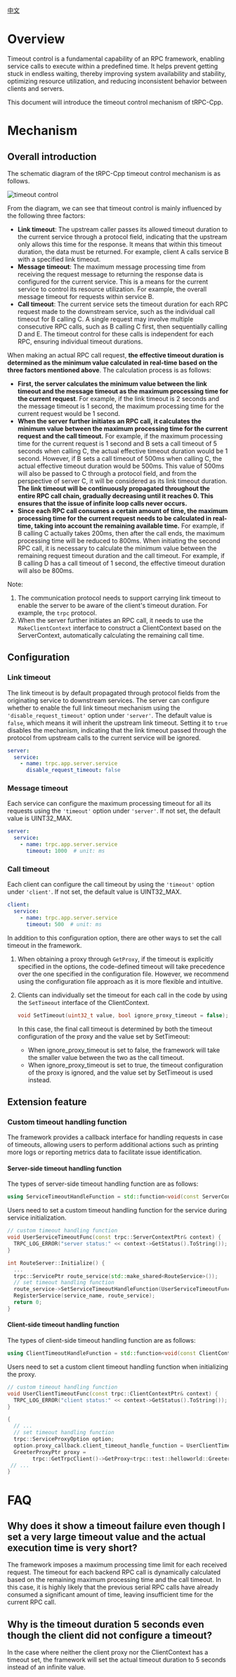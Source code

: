 [中文](../zh/timeout_control.md)

# Overview

Timeout control is a fundamental capability of an RPC framework, enabling service calls to execute within a predefined time. It helps prevent getting stuck in endless waiting, thereby improving system availability and stability, optimizing resource utilization, and reducing inconsistent behavior between clients and servers.

This document will introduce the timeout control mechanism of tRPC-Cpp.

# Mechanism

## Overall introduction

The schematic diagram of the tRPC-Cpp timeout control mechanism is as follows.

![timeout control](../images/timeout_control.png)

From the diagram, we can see that timeout control is mainly influenced by the following three factors:

* **Link timeout**: The upstream caller passes its allowed timeout duration to the current service through a protocol field, indicating that the upstream only allows this time for the response. It means that within this timeout duration, the data must be returned. For example, client A calls service B with a specified link timeout.
* **Message timeout**: The maximum message processing time from receiving the request message to returning the response data is configured for the current service. This is a means for the current service to control its resource utilization. For example, the overall message timeout for requests within service B.
* **Call timeout**: The current service sets the timeout duration for each RPC request made to the downstream service, such as the individual call timeout for B calling C. A single request may involve multiple consecutive RPC calls, such as B calling C first, then sequentially calling D and E. The timeout control for these calls is independent for each RPC, ensuring individual timeout durations.

When making an actual RPC call request, **the effective timeout duration is determined as the minimum value calculated in real-time based on the three factors mentioned above**. The calculation process is as follows:

* **First, the server calculates the minimum value between the link timeout and the message timeout as the maximum processing time for the current request**. For example, if the link timeout is 2 seconds and the message timeout is 1 second, the maximum processing time for the current request would be 1 second.
* **When the server further initiates an RPC call, it calculates the minimum value between the maximum processing time for the current request and the call timeout.** For example, if the maximum processing time for the current request is 1 second and B sets a call timeout of 5 seconds when calling C, the actual effective timeout duration would be 1 second. However, if B sets a call timeout of 500ms when calling C, the actual effective timeout duration would be 500ms. This value of 500ms will also be passed to C through a protocol field, and from the perspective of server C, it will be considered as its link timeout duration. **The link timeout will be continuously propagated throughout the entire RPC call chain, gradually decreasing until it reaches 0. This ensures that the issue of infinite loop calls never occurs.**
* **Since each RPC call consumes a certain amount of time, the maximum processing time for the current request needs to be calculated in real-time, taking into account the remaining available time.** For example, if B calling C actually takes 200ms, then after the call ends, the maximum processing time will be reduced to 800ms. When initiating the second RPC call, it is necessary to calculate the minimum value between the remaining request timeout duration and the call timeout. For example, if B calling D has a call timeout of 1 second, the effective timeout duration will also be 800ms.

Note:

1. The communication protocol needs to support carrying link timeout to enable the server to be aware of the client's timeout duration. For example, the `trpc` protocol.
2. When the server further initiates an RPC call, it needs to use the `MakeClientContext` interface to construct a ClientContext based on the ServerContext, automatically calculating the remaining call time.

## Configuration

### Link timeout

The link timeout is by default propagated through protocol fields from the originating service to downstream services. The server can configure whether to enable the full link timeout mechanism using the `'disable_request_timeout'` option under `'server'`. The default value is `false`, which means it will inherit the upstream link timeout. Setting it to `true` disables the mechanism, indicating that the link timeout passed through the protocol from upstream calls to the current service will be ignored.

```yaml
server:
  service:
    - name: trpc.app.server.service
      disable_request_timeout: false
```

### Message timeout

Each service can configure the maximum processing timeout for all its requests using the `'timeout'` option under `'server'`. If not set, the default value is UINT32_MAX.

```yaml
server:
  service:
    - name: trpc.app.server.service
      timeout: 1000  # unit: ms
```

### Call timeout

Each client can configure the call timeout by using the `'timeout'` option under `'client'`. If not set, the default value is UINT32_MAX.

```yaml
client:
  service:
    - name: trpc.app.server.service
      timeout: 500  # unit: ms
```

In addition to this configuration option, there are other ways to set the call timeout in the framework.

1. When obtaining a proxy through `GetProxy`, if the timeout is explicitly specified in the options, the code-defined timeout will take precedence over the one specified in the configuration file. However, we recommend using the configuration file approach as it is more flexible and intuitive.
2. Clients can individually set the timeout for each call in the code by using the `SetTimeout` interface of the ClientContext.

    ```cpp
    void SetTimeout(uint32_t value, bool ignore_proxy_timeout = false);
    ```

    In this case, the final call timeout is determined by both the timeout configuration of the proxy and the value set by SetTimeout:
    * When ignore_proxy_timeout is set to false, the framework will take the smaller value between the two as the call timeout.
    * When ignore_proxy_timeout is set to true, the timeout configuration of the proxy is ignored, and the value set by SetTimeout is used instead.

## Extension feature

### Custom timeout handling function

The framework provides a callback interface for handling requests in case of timeouts, allowing users to perform additional actions such as printing more logs or reporting metrics data to facilitate issue identification.

#### Server-side timeout handling function

The types of server-side timeout handling function are as follows:
```cpp
using ServiceTimeoutHandleFunction = std::function<void(const ServerContextPtr& context)>;
```

Users need to set a custom timeout handling function for the service during service initialization.
```cpp
// custom timeout handling function
void UserServiceTimeoutFunc(const trpc::ServerContextPtr& context) {
  TRPC_LOG_ERROR("server status:" << context->GetStatus().ToString());
}

int RouteServer::Initialize() {
  ...
  trpc::ServicePtr route_service(std::make_shared<RouteService>());
  // set timeout handling function
  route_service->SetServiceTimeoutHandleFunction(UserServiceTimeoutFunc);
  RegisterService(service_name, route_service);
  return 0;
}
```

#### Client-side timeout handling function

The types of client-side timeout handling function are as follows:

```cpp
using ClientTimeoutHandleFunction = std::function<void(const ClientContextPtr&)>;
```

Users need to set a custom client timeout handling function when initializing the proxy.

```cpp
// custom timeout handling function
void UserClientTimeoutFunc(const trpc::ClientContextPtr& context) {
  TRPC_LOG_ERROR("client status:" << context->GetStatus().ToString());
}

{
  // ...
  // set timeout handling function
  trpc::ServiceProxyOption option;
  option.proxy_callback.client_timeout_handle_function = UserClientTimeoutFunc;
  GreeterProxyPtr proxy =
        trpc::GetTrpcClient()->GetProxy<trpc::test::helloworld::GreeterServiceProxy>(service_name, &option);
 // ...
}
```

# FAQ

## Why does it show a timeout failure even though I set a very large timeout value and the actual execution time is very short?

The framework imposes a maximum processing time limit for each received request. The timeout for each backend RPC call is dynamically calculated based on the remaining maximum processing time and the call timeout. In this case, it is highly likely that the previous serial RPC calls have already consumed a significant amount of time, leaving insufficient time for the current RPC call.

## Why is the timeout duration 5 seconds even though the client did not configure a timeout?

In the case where neither the client proxy nor the ClientContext has a timeout set, the framework will set the actual timeout duration to 5 seconds instead of an infinite value.
